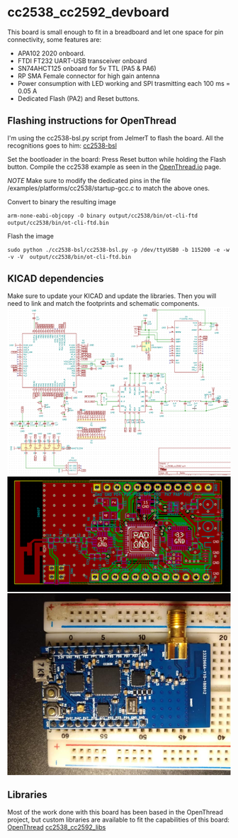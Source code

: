 # cc2538_cc2592_devboard
This board is small enough to fit in a breadboard and let one space for pin connectivity, some features are:
* APA102 2020 onboard.
* FTDI FT232 UART-USB transceiver onboard 
* SN74AHCT125 onboard for 5v TTL (PA5 & PA6)
* RP SMA Female connector for high gain antenna
* Power consumption with LED working and SPI trasmitting each 100 ms = 0.05 A
* Dedicated Flash (PA2) and Reset buttons. 

## Flashing instructions for OpenThread
I'm using the cc2538-bsl.py script from JelmerT to flash the board. All the recognitions goes to him: 
[cc2538-bsl](https://github.com/JelmerT/cc2538-bsl)

Set the bootloader in the board: Press Reset button while holding the Flash button.
Compile the cc2538 example as seen in the [OpenThread.io](https://openthread.io/guides/build) page.

*NOTE* Make sure to modify the dedicated pins in the file /examples/platforms/cc2538/startup-gcc.c to match the above ones.

Convert to binary the resulting image
```
arm-none-eabi-objcopy -O binary output/cc2538/bin/ot-cli-ftd output/cc2538/bin/ot-cli-ftd.bin
```
Flash the image
```
sudo python ./cc2538-bsl/cc2538-bsl.py -p /dev/ttyUSB0 -b 115200 -e -w -v -V  output/cc2538/bin/ot-cli-ftd.bin
```

## KICAD dependencies 
Make sure to update your KICAD and update the libraries. Then you will need to link and match the footprints and schematic components.
![Schematic](https://github.com/ERNE196077/cc2538_cc2592_devboard/blob/master/sch.png)
![PCB layout](https://github.com/ERNE196077/cc2538_cc2592_devboard/blob/master/pcb.png)
![Board](https://github.com/ERNE196077/cc2538_cc2592_devboard/blob/master/board.jpeg)

## Libraries

Most of the work done with this board has been based in the OpenThread project, but custom libraries are available to fit the capabilities of this board:
[OpenThread](https://github.com/openthread/openthread)
[cc2538_cc2592_libs](https://github.com/ERNE196077/cc2538_cc2592_libs)
